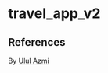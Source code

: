# travel_app_v2

## References

By <a href="https://dribbble.com/shots/8157039-Travel-App/attachments/565278?mode=media">Ulul Azmi</a>
